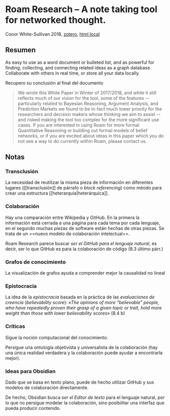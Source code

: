 # Roam Research – A note taking tool for networked thought.

Conor White-Sullivan 2018, [zotero](zotero://select/items/@white-sullivan2018), [html local](file://Users/sabhz/Zotero/storage/IL6TNU6Y/roamresearch.com.html)

## Resumen
As easy to use as a word document or bulleted list, and as powerful for finding, collecting, and connecting related ideas as a graph database. Collaborate with others in real time, or store all your data locally.

Recupero su conclusión al final del documento

>We wrote this White Paper in Winter of 2017/2018, and while it still reflects much of our vision for the tool, some of the features -- particularly related to Bayesian Reasoning, Argument Analysis, and Prediction Markets we found to be in-fact much lower priority for the researchers and decision makers whose thinking we aim to assist -- and risked making the tool too complex for the more significant use cases.  If you are interested in using Roam for more formal Quantitative Reasoning or building out formal models of belief networks, or if you are excited about ideas in this paper which you do not see a way to do currently within Roam, please contact us.  

## Notas

### Transclusión

La necesidad de reutilizar la misma pieza de información en diferentes lugares ([[transclusión]] de párrafo o *block referencing*) como méodo para crear una estructura [[heterarquía|heterárquica]].

### Colaboración

Hay una comparación entre Wikipedia y GitHub. En la primera la información está cerrada a una página para cada tema por cada lenguaje, en el segundo muchas piezas de software están hechas de otras piezas. Se trata de un ==nuevo modelo de colaboración intelectual==.

Roam Research parece buscar *ser el GitHub para el lenguaje natural*, es decir, ser lo que GitHub es para la colaboración de código (8.3 último párr.)

### Grafos de conocimiento

La visualización de grafos ayuda a comprender mejor la causalidad no lineal

### Epistocracia

La idea de la *epistocracia* basada en la práctica de las *evaluaciones de creencia* (*believability score*): *«The opinions of more “believable” people, who have repeatedly proven their grasp of a given topic or trait, hold more weight than those with lower believability scores»* (8.4 b)

### Críticas

Sigue la noción computacional del conocimiento.

Persigue una ontología objetivista y universalista de la colaboración (hay una única realidad verdadera y la colaboración puede ayudar a encontrarla mejor).

### Ideas para Obsidian

Dado que se basa en texto plano, puede de hecho utilizar GitHub y sus modelos de colaboración directamente. 

De hecho, Obsidian busca *ser el Editor de texto* para el lenguaje natural, por lo que no persigue modelar la colaboración, sino posibilitar una interfaz que pueda producir contenido.